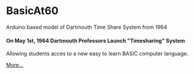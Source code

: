 # BasicAt60
Arduino based model of Dartmouth Time Share System from 1964

#### On May 1st, 1964 Dartmouth Professors Launch "Timesharing" System

Allowing students acces to a new easy to learn BASIC computer language.

[More...](https://www.computerhistory.org/tdih/may/1/)

